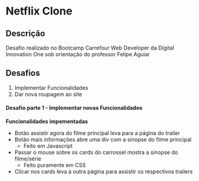 # Netflix Clone
## Descrição
Desafio realizado no Bootcamp Carrefour Web Developer da Digital Innovation One sob orientação do professor Felipe Aguiar

## Desafios
1. Implementar Funcionalidades
2. Dar nova roupagem ao site

#### Desafio parte 1 - Implementar novas Funcionalidades
**Funcionalidades impementadas**
- Botão assistir agora do filme principal leva para a página do trailer
- Botão mais informações abre uma div com a sinopse do filme principal
  - Feito em Javascript
- Passar o mouse sobre os cards do carrossel mostra a sinopse do filme/série
  - Feito puramente em CSS
- Clicar nos cards leva à outra página para assistir os respectivos trailers
